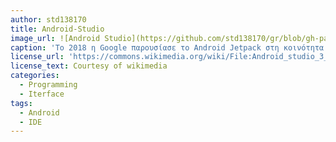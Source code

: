 ```yaml
---
author: std138170
title: Android-Studio
image_url: ![Android Studio](https://github.com/std138170/gr/blob/gh-pages/images/128px-Android_studio_3_1_screenshot.png)
caption: 'Το 2018 η Google παρουσίασε το Android Jetpack στη κοινότητα των προγραμματιστών. Σχεδιασμένο για να κάνει πιο γρήγορη και πιο εύκολη την ανάπτυξη σύγχρονων και αξιόπιστων εφαρμογών Android, το Jetpack αποτελείται από ένα σύνολο εργαλείων, βιβλιοθηκών και αρχιτεκτονικών οδηγιών.'
license_url: 'https://commons.wikimedia.org/wiki/File:Android_studio_3_1_screenshot.png'
license_text: Courtesy of wikimedia
categories:
  - Programming
  - Iterface
tags:
  - Android
  - IDE
---
```

